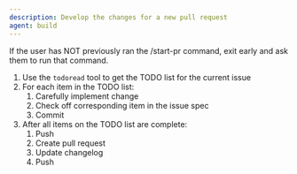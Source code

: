 ```yaml
---
description: Develop the changes for a new pull request
agent: build
---
```


If the user has NOT previously ran the /start-pr command, exit early and ask them to run that command.

1. Use the `todoread` tool to get the TODO list for the current issue
1. For each item in the TODO list:
   1. Carefully implement change
   1. Check off corresponding item in the issue spec
   1. Commit
1. After all items on the TODO list are complete:
   1. Push
   1. Create pull request
   1. Update changelog
   1. Push
